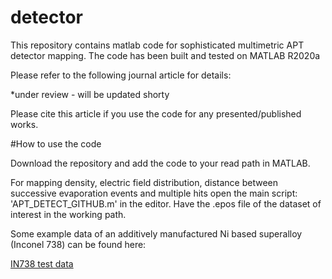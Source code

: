 # detector
This repository contains matlab code for sophisticated multimetric APT detector mapping. The code has been built and tested on MATLAB R2020a

Please refer to the following journal article for details:

*under review - will be updated shorty

Please cite this article if you use the code for any presented/published works.

#How to use the code

Download the repository and add the code to your read path in MATLAB.

For mapping density, electric field distribution, distance between successive evaporation events and multiple hits open the main script: 'APT_DETECT_GITHUB.m' in the editor. Have the .epos file of the dataset of interest in the working path. 

Some example data of an additively manufactured Ni based superalloy (Inconel 738) can be found here:

[IN738 test data](https://unisyd-my.sharepoint.com/:f:/g/personal/andrew_breen_sydney_edu_au/EsWXSPq9giZJlmwQobTfwCYBSYqzOus8BAOpAHsLwj4AiQ?e=FtcplU, "IN738 test data")
 
